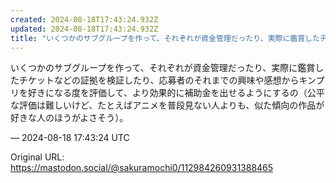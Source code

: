 ```yaml
---
created: 2024-08-18T17:43:24.932Z
updated: 2024-08-18T17:43:24.932Z
title: "いくつかのサブグループを作って、それぞれが資金管理だったり、実際に鑑賞したチケッ[...]"
---
```


<p>いくつかのサブグループを作って、それぞれが資金管理だったり、実際に鑑賞したチケットなどの証拠を検証したり、応募者のそれまでの興味や感想からキンプリを好きになる度を評価して、より効果的に補助金を出せるようにするの（公平な評価は難しいけど、たとえばアニメを普段見ない人よりも、似た傾向の作品が好きな人のほうがよさそう）。</p>

&mdash; 2024-08-18 17:43:24 UTC

Original URL: https://mastodon.social/@sakuramochi0/112984260931388465
